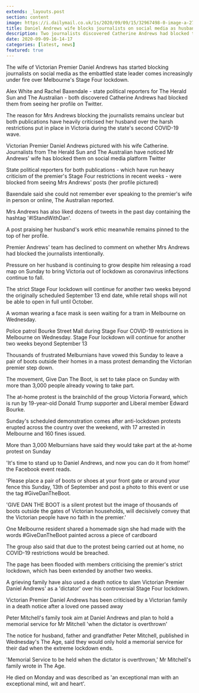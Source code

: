 ```yaml
---
extends: _layouts.post
section: content
image: https://i.dailymail.co.uk/1s/2020/09/09/15/32967498-0-image-a-27_1599660997849.jpg 
title: Daniel Andrews wife blocks journalists on social media as husband slammed over COVID-19 lockdown  
description: Two journalists discovered Catherine Andrews had blocked them from seeing her profile on Twitter as her husband faces a wave of criticism over Melbournes Stage Four lockdown. 
date: 2020-09-09-16-14-17 
categories: [latest, news] 
featured: true 
--- 
```

The wife of Victorian Premier Daniel Andrews has started blocking journalists on social media as the embattled state leader comes increasingly under fire over Melbourne's Stage Four lockdown.

Alex White and Rachel Baxendale - state political reporters for The Herald Sun and The Australian - both discovered Catherine Andrews had blocked them from seeing her profile on Twitter.

The reason for Mrs Andrews blocking the journalists remains unclear but both publications have heavily criticised her husband over the harsh restrictions put in place in Victoria during the state's second COVID-19 wave.

Victorian Premier Daniel Andrews pictured with his wife Catherine. Journalists from The Herald Sun and The Australian have noticed Mr Andrews' wife has blocked them on social media platform Twitter

State political reporters for both publications - which have run heavy criticism of the premier's Stage Four restrictions in recent weeks - were blocked from seeing Mrs Andrews' posts (her profile pictured)

Baxendale said she could not remember ever speaking to the premier's wife in person or online, The Australian reported. 

Mrs Andrews has also liked dozens of tweets in the past day containing the hashtag '#IStandWithDan'.

A post praising her husband's work ethic meanwhile remains pinned to the top of her profile.

Premier Andrews' team has declined to comment on whether Mrs Andrews had blocked the journalists intentionally.

Pressure on her husband is continuing to grow despite him releasing a road map on Sunday to bring Victoria out of lockdown as coronavirus infections continue to fall.

The strict Stage Four lockdown will continue for another two weeks beyond the originally scheduled September 13 end date, while retail shops will not be able to open in full until October.

A woman wearing a face mask is seen waiting for a tram in Melbourne on Wednesday.

Police patrol Bourke Street Mall during Stage Four COVID-19 restrictions in Melbourne on Wednesday. Stage Four lockdown will continue for another two weeks beyond September 13

Thousands of frustrated Melburnians have vowed this Sunday to leave a pair of boots outside their homes in a mass protest demanding the Victorian premier step down. 

The movement, Give Dan The Boot, is set to take place on Sunday with more than 3,000 people already vowing to take part. 

The at-home protest is the brainchild of the group Victoria Forward, which is run by 19-year-old Donald Trump supporter and Liberal member Edward Bourke.

Sunday's scheduled demonstration comes after anti-lockdown protests erupted across the country over the weekend, with 17 arrested in Melbourne and 160 fines issued.  

More than 3,000 Melburnians have said they would take part at the at-home protest on Sunday

'It's time to stand up to Daniel Andrews, and now you can do it from home!' the Facebook event reads.

'Please place a pair of boots or shoes at your front gate or around your fence this Sunday, 13th of September and post a photo to this event or use the tag #GiveDanTheBoot. 

'GIVE DAN THE BOOT is a silent protest but the image of thousands of boots outside the gates of Victorian households, will decisively convey that the Victorian people have no faith in the premier.'

One Melbourne resident shared a homemade sign she had made with the words #GiveDanTheBoot painted across a piece of cardboard

The group also said that due to the protest being carried out at home, no COVID-19 restrictions would be breached.

The page has been flooded with members criticising the premier's strict lockdown, which has been extended by another two weeks. 

A grieving family have also used a death notice to slam Victorian Premier Daniel Andrews' as a 'dictator' over his controversial Stage Four lockdown. 

Victorian Premier Daniel Andrews has been criticised by a Victorian family in a death notice after a loved one passed away

Peter Mitchell's family took aim at Daniel Andrews and plan to hold a memorial service for Mr Mitchell 'when the dictator is overthrown'

The notice for husband, father and grandfather Peter Mitchell, published in  Wednesday's The Age, said they would only hold a memorial service for their dad when the extreme lockdown ends.   

'Memorial Service to be held when the dictator is overthrown,' Mr Mitchell's family wrote in The Age. 

He died on Monday and was described as 'an exceptional man with an exceptional mind, wit and heart'.  

